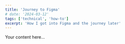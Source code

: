 ```yaml
---
title: 'Journey to Figma'
# date: '2024-03-12'
tags: ['technical', 'how-to']
excerpt: 'How I got into Figma and the journey later'
---
```


Your content here...


